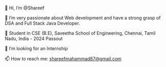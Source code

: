 👋 Hi, I’m @Shareef 

💞️ I’m very passionate about Web development and have a strong grasp of DSA and Full Stack Java Developer.

🌱 Student in CSE (B.E), Saveetha School of Engineering, Chennai, Tamil Nadu, India - 2024 Passout

👀 I’m looking for an Internship

📫 How to reach me: shareefmahammad87@gmail.com
